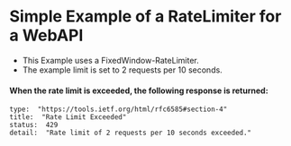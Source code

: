 # Simple Example of a RateLimiter for a WebAPI

* This Example uses a FixedWindow-RateLimiter.
* The example limit is set to 2 requests per 10 seconds.

#### When the rate limit is exceeded, the following response is returned:

    type:  "https://tools.ietf.org/html/rfc6585#section-4"
    title:  "Rate Limit Exceeded"
    status:  429
    detail:  "Rate limit of 2 requests per 10 seconds exceeded."
